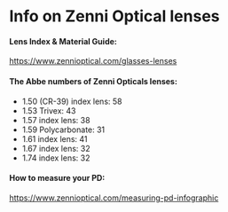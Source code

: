 # Info on Zenni Optical lenses


#### Lens Index & Material Guide: 
https://www.zennioptical.com/glasses-lenses


#### The Abbe numbers of Zenni Opticals lenses:
- 1.50 (CR-39) index lens: 58
- 1.53 Trivex: 43
- 1.57 index lens: 38
- 1.59 Polycarbonate: 31
- 1.61 index lens: 41
- 1.67 index lens: 32
- 1.74 index lens: 32


#### How to measure your PD:
https://www.zennioptical.com/measuring-pd-infographic
